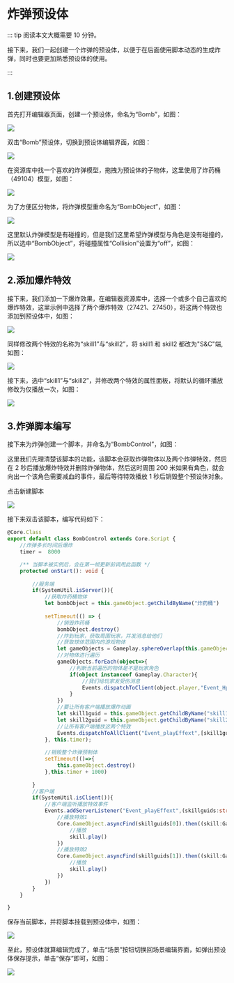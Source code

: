 # 炸弹预设体

::: tip 阅读本文大概需要 10 分钟。

接下来，我们一起创建一个炸弹的预设体，以便于在后面使用脚本动态的生成炸弹，同时也要更加熟悉预设体的使用。

:::

## 1.创建预设体

首先打开编辑器页面，创建一个预设体，命名为“Bomb”，如图：

![](https://wstatic-a1.233leyuan.com/productdocs/static/boxcnowc5hv9Ziecd6fxbaISYXf.png)

双击“Bomb”预设体，切换到预设体编辑界面，如图：

![](https://wstatic-a1.233leyuan.com/productdocs/static/boxcnJlVpMi7cVeiCtSa1xeDpqf.png)

在资源库中找一个喜欢的炸弹模型，拖拽为预设体的子物体，这里使用了炸药桶（49104）模型，如图：

![](https://wstatic-a1.233leyuan.com/productdocs/static/boxcnLfrsmuPgh1lvbBjPpe2BIf.png)

为了方便区分物体，将炸弹模型重命名为“BombObject”，如图：

![](https://wstatic-a1.233leyuan.com/productdocs/static/boxcnZOhGUINJo1avJr6MY14vhe.png)

这里默认炸弹模型是有碰撞的，但是我们这里希望炸弹模型与角色是没有碰撞的，所以选中“BombObject”，将碰撞属性“Collision”设置为“off”，如图：

![](https://wstatic-a1.233leyuan.com/productdocs/static/boxcnWy3U5Nl276wlEpV8YvpkAe.png)

## 2.添加爆炸特效

接下来，我们添加一下爆炸效果，在编辑器资源库中，选择一个或多个自己喜欢的爆炸特效，这里示例中选择了两个爆炸特效（27421、27450），将这两个特效也添加到预设体中，如图：

![](https://wstatic-a1.233leyuan.com/productdocs/static/boxcneXc7k4LxBrPPQGXD6Q9GAe.png)

同样修改两个特效的名称为“skill1”与“skill2”，将 skill1 和 skill2 都改为"S&C"端,如图：

![](https://wstatic-a1.233leyuan.com/productdocs/static/boxcn7tHzi17VIerMVwP5KwPIOh.png)

接下来，选中“skill1”与“skill2”，并修改两个特效的属性面板，将默认的循环播放修改为仅播放一次，如图：

![](https://wstatic-a1.233leyuan.com/productdocs/static/boxcnWh0is44BzrhIFjZj1NODFe.png)

## 3.炸弹脚本编写

接下来为炸弹创建一个脚本，并命名为“BombControl”，如图：

这里我们先理清楚该脚本的功能，该脚本会获取炸弹物体以及两个炸弹特效，然后在 2 秒后播放爆炸特效并删除炸弹物体，然后这时周围 200 米如果有角色，就会向出一个该角色需要减血的事件，最后等待特效播放 1 秒后销毁整个预设体对象。

点击新建脚本

![](https://wstatic-a1.233leyuan.com/productdocs/static/boxcnojnCTt3UHDTbNI4XLTOgmc.png)

接下来双击该脚本，编写代码如下：

```ts
@Core.Class
export default class BombControl extends Core.Script {
    //炸弹多长时间后爆炸
    timer =  8000

    /** 当脚本被实例后，会在第一帧更新前调用此函数 */
    protected onStart(): void {
        
        //服务端
        if(SystemUtil.isServer()){
            //获取炸药桶物体
            let bombObject = this.gameObject.getChildByName("炸药桶")
            
            setTimeout(() => {
                //销毁炸药桶
                bombObject.destroy()
                //炸到玩家，获取周围玩家，并发消息给他们
                //获取球体范围内的游戏物体
                let gameObjects = Gameplay.sphereOverlap(this.gameObject.worldLocation,200,false)
                //对物体进行遍历
                gameObjects.forEach(object=>{
                    //判断当前遍历的物体是不是玩家角色
                    if(object instanceof Gameplay.Character){
                        //我们给玩家发受伤消息
                        Events.dispatchToClient(object.player,"Event_HpChange")
                    }
                })
                //要让所有客户端播放爆炸动画
                let skill1guid = this.gameObject.getChildByName("skill1").guid
                let skill2guid = this.gameObject.getChildByName("skill2").guid
                //让所有客户端播放这两个特效
                Events.dispatchToAllClient("Event_playEffext",[skill1guid,skill2guid])
            }, this.timer);
            
            //销毁整个炸弹预制体
            setTimeout(()=>{
                this.gameObject.destroy()
            },this.timer + 1000)
            
        }
        //客户端
        if(SystemUtil.isClient()){
            //客户端监听播放特效事件
            Events.addServerListener("Event_playEffext",(skillguids:string[])=>{
                //播放特效1
                Core.GameObject.asyncFind(skillguids[0]).then((skill:Gameplay.Particle)=>{
                    //播放
                    skill.play()
                })
                //播放特效2
                Core.GameObject.asyncFind(skillguids[1]).then((skill:Gameplay.Particle)=>{
                    //播放
                    skill.play()
                })
            })
        }
    }

}
```

保存当前脚本，并将脚本挂载到预设体中，如图：

![](https://wstatic-a1.233leyuan.com/productdocs/static/boxcnzzQUols7Cqro4sm2o68AHg.png)

至此，预设体就算编辑完成了，单击“场景”按钮切换回场景编辑界面，如弹出预设体保存提示，单击“保存”即可，如图：

![](https://wstatic-a1.233leyuan.com/productdocs/static/boxcnqrvnfhKHOZydvJy0quVlyd.png)
